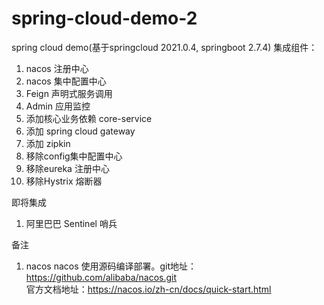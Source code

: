 # spring-cloud-demo-2
spring cloud demo(基于springcloud 2021.0.4, springboot 2.7.4)
集成组件：
1. nacos 注册中心
2. nacos 集中配置中心
3. Feign 声明式服务调用
4. Admin 应用监控
5. 添加核心业务依赖 core-service
6. 添加 spring cloud gateway
7. 添加 zipkin
8. 移除config集中配置中心
9. 移除eureka 注册中心
10. 移除Hystrix 熔断器

即将集成
1. 阿里巴巴 Sentinel 哨兵

备注
1. nacos
  nacos 使用源码编译部署。git地址：https://github.com/alibaba/nacos.git <br>
  官方文档地址：https://nacos.io/zh-cn/docs/quick-start.html
